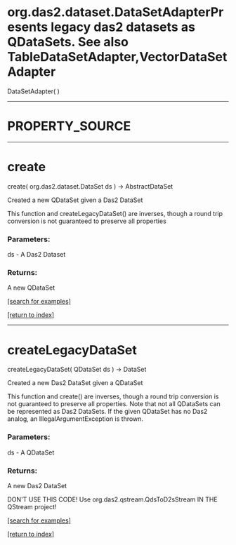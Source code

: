 # org.das2.dataset.DataSetAdapterPresents legacy das2 datasets as QDataSets. See also TableDataSetAdapter,VectorDataSetAdapter
DataSetAdapter( )


***
<a name="PROPERTY_SOURCE"></a>
# PROPERTY_SOURCE



***
<a name="create"></a>
# create
create( org.das2.dataset.DataSet ds ) &rarr; AbstractDataSet

Created a new QDataSet given a Das2 DataSet

 This function and createLegacyDataSet() are inverses, though a round trip conversion 
 is not guaranteed to preserve all properties

### Parameters:
ds - A Das2 Dataset

### Returns:
A new QDataSet

<a href="https://github.com/autoplot/dev/search?q=create&unscoped_q=create">[search for examples]</a>

<a href="https://github.com/autoplot/documentation/blob/master/javadoc/index-all.md">[return to index]</a>

***
<a name="createLegacyDataSet"></a>
# createLegacyDataSet
createLegacyDataSet( QDataSet ds ) &rarr; DataSet

Created a new Das2 DataSet given a QDataSet

 This function and create() are inverses, though a round trip conversion is not guaranteed to
 preserve all properties. Note that not all QDataSets can be represented as Das2 DataSets. If
 the given QDataSet has no Das2 analog, an IllegalArgumentException is thrown.

### Parameters:
ds - A QDataSet

### Returns:
A new Das2 DataSet
 
   DON'T USE THIS CODE!  Use org.das2.qstream.QdsToD2sStream IN THE QStream project!

<a href="https://github.com/autoplot/dev/search?q=createLegacyDataSet&unscoped_q=createLegacyDataSet">[search for examples]</a>

<a href="https://github.com/autoplot/documentation/blob/master/javadoc/index-all.md">[return to index]</a>

